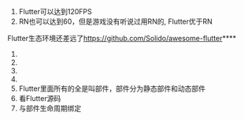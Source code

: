 1. Flutter可以达到120FPS
2. RN也可以达到60，但是游戏没有听说过用RN的, Flutter优于RN

Flutter生态环境还差远了<https://github.com/Solido/awesome-flutter>****







1. 
2. 
3. 
4. 
5. Flutter里面所有的全是叫部件，部件分为静态部件和动态部件
6. 看Flutter源码
7. 与部件生命周期绑定